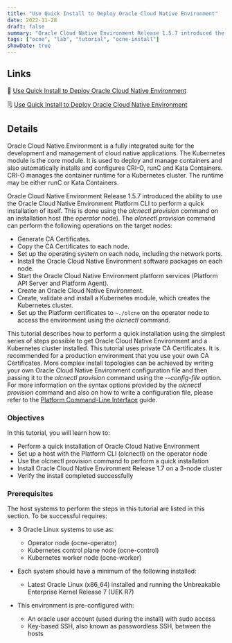 ```yaml
---
title: "Use Quick Install to Deploy Oracle Cloud Native Environment"
date: 2022-11-28
draft: false
summary: "Oracle Cloud Native Environment Release 1.5.7 introduced the ability to use the Oracle Cloud Native Environment Platform CLI to perform a quick installation of itself. This is done using the olcnectl provision command on an installation host (the _operator_ node)."
tags: ["ocne", "lab", "tutorial", "ocne-install"]
showDate: true
---
```


## Links

:crescent_moon: [Use Quick Install to Deploy Oracle Cloud Native Environment](https://luna.oracle.com/lab/42f9b19b-e254-42cf-885d-a80127d9d751)

:spiral_notepad: [Use Quick Install to Deploy Oracle Cloud Native Environment](https://docs.oracle.com/en/learn/ocne-quick-install)

## Details

Oracle Cloud Native Environment is a fully integrated suite for the development and management of cloud native applications.  The Kubernetes module is the core module. It is used to deploy and manage containers and also automatically installs and configures CRI-O, runC and Kata Containers.  CRI-O manages the container runtime for a Kubernetes cluster.  The runtime may be either runC or Kata Containers.

Oracle Cloud Native Environment Release 1.5.7 introduced the ability to use the Oracle Cloud Native Environment Platform CLI to perform a quick installation of itself. This is done using the _olcnectl provision_ command on an installation host (the _operator_ node).  The _olcnectl provision_ command can perform the following operations on the target nodes:

- Generate CA Certificates.
- Copy the CA Certificates to each node.
- Set up the operating system on each node, including the network ports.
- Install the Oracle Cloud Native Environment software packages on each node.
- Start the Oracle Cloud Native Environment platform services (Platform API Server and Platform Agent).
- Create an Oracle Cloud Native Environment.
- Create, validate and install a Kubernetes module, which creates the Kubernetes cluster.
- Set up the Platform certificates to `~./olcne` on the operator node to access the environment using the _olcnectl_ command.

This tutorial describes how to perform a quick installation using the simplest series of steps possible to get Oracle Cloud Native Environment and a Kubernetes cluster installed. This tutorial uses private CA Certificates. It is recommended for a production environment that you use your own CA Certificates.
More complex install topologies can be achieved by writing your own Oracle Cloud Native Environment configuration file and then passing it to the _olcnectl provision_ command using the _--config-file_ option.  For more information on the syntax options provided by the _olcnectl provision_ command and also on how to write a configuration file, please refer to the [Platform Command-Line Interface](https://docs.oracle.com/en/operating-systems/olcne/1.5/olcnectl/) guide.

### Objectives

In this tutorial, you will learn how to:

- Perform a quick installation of Oracle Cloud Native Environment
- Set up a host with the Platform CLI (olcnectl) on the operator node
- Use the olcnectl provision command to perform a quick installation
- Install Oracle Cloud Native Environment Release 1.7 on a 3-node cluster
- Verify the install completed successfully

### Prerequisites

The host systems to perform the steps in this tutorial are listed in this section. To be successful requires:

- 3 Oracle Linux systems to use as:
  - Operator node (ocne-operator)
  - Kubernetes control plane node (ocne-control)
  - Kubernetes worker node (ocne-worker)

- Each system should have a minimum of the following installed:
  - Latest Oracle Linux (x86_64) installed and running the Unbreakable Enterprise Kernel Release 7 (UEK R7)

- This environment is pre-configured with:
  - An oracle user account (used during the install) with sudo access
  - Key-based SSH, also known as passwordless SSH, between the hosts
